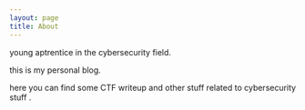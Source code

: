 ```yaml
---
layout: page
title: About
---
```


young aptrentice in the cybersecurity field. 

this is my personal blog. 

here you can find some CTF writeup and other stuff related to cybersecurity stuff . 